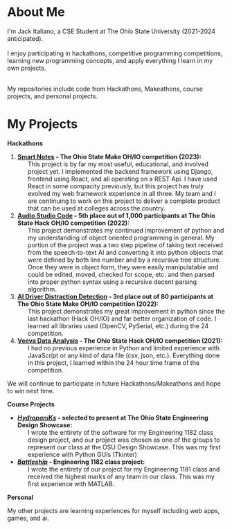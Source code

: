 # About Me
</p>
  I'm Jack Italiano, a CSE Student at The Ohio State University (2021-2024 anticipated). <br /><br />
  I enjoy participating in hackathons, competitive programming competitions, learning new programming concepts, and apply everything I learn in my own projects.<br /><br />

  My repositories include code from Hackathons, Makeathons, course projects, and personal projects.
</p>

# My Projects
**Hackathons**
<ol>
  <li>
  <b><a href="https://github.com/jackitaliano/Make23" target="_blank" rel="noopener noreferrer">Smart Notes</a> - The Ohio State Make OH/IO competition (2023):</b>
  <ul>
    This project is by far my most useful, educational, and involved project yet. I implemented the backend framework using Django, frontend using React, and all operating on a REST Api. I have used React in some compacity previously, but this project has truly evolved my web framework experience in all three. My team and I are continuing to work on this project to deliver a complete product that can be used at colleges across the country.
  </ul> 
  </li>
  <li>
  <b><a href="https://github.com/rahulmedicharla/HackOhio2022" target="_blank" rel="noopener noreferrer">Audio Studio Code</a> - 5th place out of 1,000 participants at The Ohio State Hack OH/IO competition (2022):</b>
  <ul>
    This project demonstrates my continued improvement of python and my understanding of object oriented programming in general. My portion of the project was a two step pipeline of taking text received from the speech-to-text AI and converting it into python objects that were defined by both line number and by a recursive tree structure. Once they were in object form, they were easily manipulatable and could be edited, moved, checked for scope, etc. and then parsed into proper python syntax using a recursive decent parsing algorithm.
  </ul> 
  </li>
  
  <li>
    <b><a href="https://github.com/rahulmedicharla/MakeOhio2022" target="_blank" rel="noopener noreferrer">AI Driver Distraction Detection</a> - 3rd place out of 80 participants at The Ohio State Make OH/IO competition (2022):</b>
    <ul>
    This project demonstrates my great improvement in python since the last hackathon (Hack OH/IO) and far better organization of code. I learned all libraries used (OpenCV, PySerial, etc.) during the 24 competition.
    </ul>
  </li>
  
  <li>
    <b><a href="https://github.com/rahulmedicharla/HackOhio" target="_blank" rel="noopener noreferrer">Veeva Data Analysis</a> - The Ohio State Hack OH/IO competition (2021):</b>
    <ul>
    I had no previous experience in Python and limited experience with JavaScript or any kind of data file (csv, json,  etc.). Everything done in this project, I learned within the 24 hour time frame of the competition.
    </ul>
  </li>
</ol>

We will continue to participate in future Hackathons/Makeathons and hope to win next time.

**Course Projects**
<ul>
  <li>
    <b><a href="https://github.com/jackitaliano/HydroponiKs" target="_blank" rel="noopener   noreferrer"><i>HydroponiKs</i></a> - selected to present at The Ohio State Engineering Design Showcase:</b>
    <ul>
    I wrote the entirety of the software for my Engineering 1182 class design project, and our project was chosen as one of the groups to represent our class at the OSU Design Showcase. This was my first experience with Python GUIs (Tkinter)
    </ul>
  </i>
  <li>
    <b><a href="https://github.com/jackitaliano/Battleship" target="_blank" rel="noopener   noreferrer"><i>Battleship</i></a> - Engineering 1182 class project:</b>
  <ul>
    I wrote the entirety of our project for my Engineering 1181 class and received the highest marks of any team in our class. This was my first experience with MATLAB.
  </ul>
  </li>
</ul>

**Personal**
<p>
  My other projects are learning experiences for myself including web apps, games, and ai.
</p>
